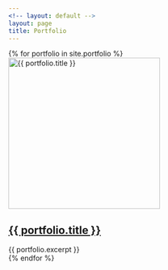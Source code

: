 ```yaml
---
<!-- layout: default -->
layout: page
title: Portfolio
---
```


<div class="projects">
  {% for portfolio in site.portfolio %}
  <div class="project">
  <a class="projectImg" href="{% if portfolio.ext_url %} {{ portfolio.ext_url }} {% else %} {{ portfolio.url | prepend: site.baseurl }} {% endif %}" {% if portfolio.ext_url %}target="_blank"{% endif %}><img src="{{ site.baseurl }}/images/portfolio/{{ portfolio.image}}" width="300" height="300" alt="{{ portfolio.title }}"></a>
  <h2>
    <a class="projTitle" href="{% if portfolio.ext_url %} {{ portfolio.ext_url }} {% else %} {{ portfolio.url | prepend: site.baseurl }} {% endif %}" {% if portfolio.ext_url %}target="_blank"{% endif %}>{{ portfolio.title }}</a>
      </h2>
      <div class="projSubTitle"> {{ portfolio.excerpt }} </div>
      </div>
  {% endfor %}
</div>